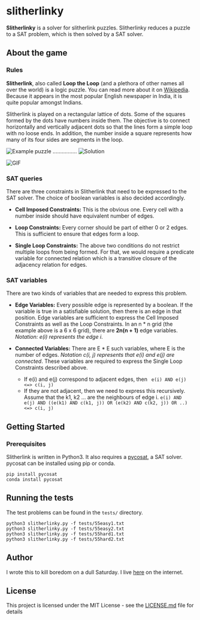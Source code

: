 # slitherlinky
**Slitherlinky** is a solver for slitherlink puzzles. Slitherlinky reduces a
puzzle to a SAT problem, which is then solved by a SAT solver. 

## About the game

### Rules
**Slitherlink**, also called **Loop the Loop** (and a plethora of other names
all over the world) is a logic puzzle. You can read more about it on
[Wikipedia]. Because it appears in the most popular English newspaper in India,
it is quite popular amongst Indians. 

Slitherlink is played on a rectangular lattice of dots. Some of the squares
formed by the dots have numbers inside them. The objective is to connect
horizontally and vertically adjacent dots so that the lines form a simple loop
with no loose ends. In addition, the number inside a square represents how many
of its four sides are segments in the loop.

![Example puzzle][example_puzzle] ................ ![Solution][example_solution]

![GIF][gif]

### SAT queries

There are three constraints in Slitherlink that need to be expressed to the SAT
solver. The choice of boolean variables is also decided accordingly. 

* **Cell Imposed Constraints:** This is the obvious one. Every cell with a
  number inside should have equivalent number of edges. 

* **Loop Constraints:** Every corner should be part of either 0 or 2 edges. This
  is sufficient to ensure that edges form a loop.

* **Single Loop Constraints:** The above two conditions do not restrict multiple
  loops from being formed. For that, we would require a predicate variable for
  connected relation which is a transitive closure of the adjacency relation for
  edges.

### SAT variables
There are two kinds of variables that are needed to express this problem. 

* **Edge Variables:** Every possible edge is represented by a boolean. If the
  variable is true in a satisfiable solution, then there is an edge in that
  position. 
  Edge variables are sufficient to express the Cell Imposed Constraints as well
  as the Loop Constraints. In an n * n grid (the example above is a 6 x 6 grid),
  there are **2n(n + 1)** edge variables.  *Notation: e(i) represents the edge i*.

* **Connected Variables:** There are E * E such variables, where E is the number
  of edges. *Notation c(i, j) represents that e(i) and e(j) are connected*.
  These variables are required to express the Single Loop Constraints described
  above.
  * If e(i) and e(j) correspond to adjacent edges, then
  ``` e(i) AND e(j) <=> c(i, j)```
  * If they are not adjacent, then we need to express this recursively. Assume
  that the k1, k2 ... are the neighbours of edge i.
  ```e(i) AND e(j) AND ((e(k1) AND c(k1, j)) OR (e(k2) AND c(k2, j)) OR ..) <=> c(i, j)```

## Getting Started

### Prerequisites
Slitherlink is written in Python3. It also requires a [pycosat], a SAT solver.
pycosat can be installed using pip or conda.

``` 
pip install pycosat
conda install pycosat 
```

## Running the tests

The test problems can be found in the ```tests/``` directory.

```
python3 slitherlinky.py -f tests/55easy1.txt
python3 slitherlinky.py -f tests/55easy2.txt
python3 slitherlinky.py -f tests/55hard1.txt
python3 slitherlinky.py -f tests/55hard2.txt
```

## Author

I wrote this to kill boredom on a dull Saturday. I live [here] on the internet.

## License

This project is licensed under the MIT License - see the
[LICENSE.md](LICENSE.md) file for details

[Wikipedia]: https://en.wikipedia.org/wiki/Slitherlink
[example_puzzle]: assets/main.png "Example puzzle"
[example_solution]: assets/main_solution.png "Solution"
[gif]:assets/slitherlinky.gif "Slitherlinky GIF"
[here]:http://www.cse.iitd.ac.in/~cs5140599/
[pycosat]: https://github.com/ContinuumIO/pycosat
